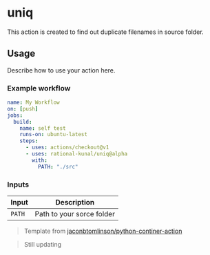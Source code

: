 # uniq

This action is created to find out duplicate filenames in source folder.

## Usage

Describe how to use your action here.

### Example workflow

```yaml
name: My Workflow
on: [push]
jobs:
  build:
    name: self test
    runs-on: ubuntu-latest
    steps:
      - uses: actions/checkout@v1
      - uses: rational-kunal/uniq@alpha
        with:
          PATH: "./src"
```

### Inputs

| Input                                             | Description                                        |
|------------------------------------------------------|-----------------------------------------------|
| `PATH`  | Path to your sorce folder    |


> Template from [jaconbtomlinson/python-continer-action](https://github.com/jacobtomlinson/python-container-action)

> Still updating